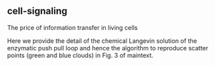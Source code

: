 ## cell-signaling
The price of information transfer in living cells

Here we provide the detail of the chemical Langevin solution of the enzymatic push pull loop and hence the algorithm to reproduce scatter points (green and blue clouds) in Fig. 3 of maintext.
